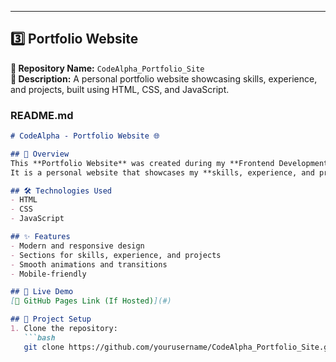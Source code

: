 
---

## **3️⃣ Portfolio Website**
**📌 Repository Name:** `CodeAlpha_Portfolio_Site`  
**📜 Description:** A personal portfolio website showcasing skills, experience, and projects, built using HTML, CSS, and JavaScript.

### **README.md**
```markdown
# CodeAlpha - Portfolio Website 🌐

## 📌 Overview
This **Portfolio Website** was created during my **Frontend Development Internship** at **@CodeAlpha**.  
It is a personal website that showcases my **skills, experience, and projects**.

## 🛠 Technologies Used
- HTML  
- CSS  
- JavaScript  

## ✨ Features
- Modern and responsive design  
- Sections for skills, experience, and projects  
- Smooth animations and transitions  
- Mobile-friendly  

## 🚀 Live Demo  
[🔗 GitHub Pages Link (If Hosted)](#)

## 📂 Project Setup  
1. Clone the repository:  
   ```bash
   git clone https://github.com/yourusername/CodeAlpha_Portfolio_Site.git
